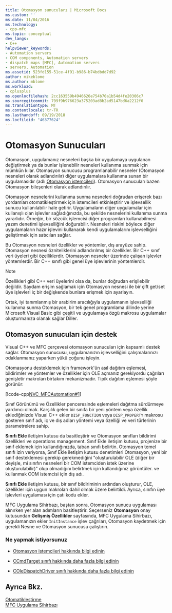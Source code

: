 ```yaml
---
title: Otomasyon sunucuları | Microsoft Docs
ms.custom: ''
ms.date: 11/04/2016
ms.technology:
- cpp-mfc
ms.topic: conceptual
dev_langs:
- C++
helpviewer_keywords:
- Automation servers
- COM components, Automation servers
- dispatch maps [MFC], Automation servers
- servers, Automation
ms.assetid: 523fd155-51ce-4f91-b986-b74bdbdd7d92
author: mikeblome
ms.author: mblome
ms.workload:
- cplusplus
ms.openlocfilehash: 2cc163559b4946626e754b70a1b54d4fe20306c7
ms.sourcegitcommit: 799f9b976623a375203ad8b2ad5147bd6a2212f0
ms.translationtype: MT
ms.contentlocale: tr-TR
ms.lasthandoff: 09/19/2018
ms.locfileid: "46377624"
---
```

# <a name="automation-servers"></a>Otomasyon Sunucuları

Otomasyon, uygulamanız nesneleri başka bir uygulamaya uygulanan değiştirmek ya da bunlar işlenebilir nesneleri kullanıma sunmak için mümkün kılar. Otomasyon sunucusu programlanabilir nesneler (Otomasyon nesneleri olarak adlandırılır) diğer uygulamalara kullanıma sunan bir uygulamasıdır (adlı [Otomasyon istemcileri](../mfc/automation-clients.md)). Otomasyon sunucuları bazen Otomasyon bileşenleri olarak adlandırılır.

Otomasyon nesnelerini kullanıma sunma nesneleri doğrudan erişerek bazı yordamları otomatikleştirmek için istemcileri etkinleştirir ve işlevsellik sunucu kullanılabilir hale getirir. Uygulamaların diğer uygulamalar için kullanışlı olan işlevler sağladığınızda, bu şekilde nesnelerini kullanıma sunma yararlıdır. Örneğin, bir sözcük işlemcisi diğer programları kullanabilmesi yazım denetimi işlevselliğini doğurabilir. Nesneleri riskini böylece diğer uygulamaların hazır işlevini kullanarak kendi uygulamalarını işlevselliğini geliştirmek için satıcıları sağlar.

Bu Otomasyon nesneleri özellikler ve yöntemler, dış arayüze sahip. Otomasyon nesnesi özniteliklerini adlandırılmış bir özellikler. Bir C++ sınıf veri üyeleri gibi özelliklerdir. Otomasyon nesneler üzerinde çalışan işlevler yöntemlerdir. Bir C++ sınıfı gibi genel üye işlevlerinin yöntemlerdir.

> [!NOTE]
>  Özellikleri gibi C++ veri üyelerini olsa da, bunlar doğrudan erişilebilir değildir. Saydam erişim sağlamak için Otomasyon nesnesi ile bir çift get/set üye işlevleri iç bir değişkende bunlara erişmek için ayarlayın.

Ortak, iyi tanımlanmış bir arabirim aracılığıyla uygulamanın işlevselliği kullanıma sunma Otomasyon, bir tek genel programlama dilinde yerine Microsoft Visual Basic gibi çeşitli ve uygulamaya özgü makrosu uygulamalar oluşturmanıza olanak sağlar Diller.

##  <a name="_core_support_for_automation_servers"></a> Otomasyon sunucuları için destek

Visual C++ ve MFC çerçevesi otomasyon sunucuları için kapsamlı destek sağlar. Otomasyon sunucusu, uygulamanızın işlevselliğini çalışmalarınızı odaklanmanız yaparken yükü çoğunu işleyin.

Otomasyonu desteklemek için framework'ün asıl dağıtım eşlemesi, bildirimler ve yöntemler ve özellikler için OLE açmanız gerekiyordu çağrıları genişletir makroları birtakım mekanizmadır. Tipik dağıtım eşlemesi şöyle görünür:

[!code-cpp[NVC_MFCAutomation#1](../mfc/codesnippet/cpp/automation-servers_1.cpp)]

Sınıf Görünümü ve Özellikler penceresinde eşlemeleri dağıtma sürdürmeye yardımcı olmak. Karşılık gelen bir sınıfa bir yeni yöntem veya özellik eklediğinizde Visual C++ ekler `DISP_FUNCTION` veya `DISP_PROPERTY` makrosu gösteren sınıf adı, iç ve dış adları yöntemi veya özelliği ve veri türlerinin parametrelere sahip.

**Sınıfı Ekle** iletişim kutusu da basitleştirir ve Otomasyon sınıfları bildirimi özellikleri ve operations management. Sınıf Ekle iletişim kutusu, projenize bir sınıf eklemek için kullandığınızda, taban sınıfı belirtin. Otomasyon temel sınıfı izin veriyorsa, Sınıf Ekle iletişim kutusu denetimleri Otomasyon, yeni bir sınıf desteklemesi gerekip gerekmediğini "oluşturulabilir OLE (diğer bir deyişle, mi sınıfın nesneleri bir COM istemciden istek üzerine oluşturulabilir)" olup olmadığını belirtmek için kullandığınız görüntüler. ve kullanmak COM istemcisi için dış adı.

**Sınıfı Ekle** iletişim kutusu, bir sınıf bildiriminin ardından oluşturur, OLE, özellikler için uygun makroları dahil olmak üzere belirtildi. Ayrıca, sınıfın üye işlevleri uygulaması için çatı kodu ekler.

MFC Uygulama Sihirbazı, baştan sonra, Otomasyon sunucu uygulaması alınırken yer alan adımların basitleştirir. Seçerseniz **Otomasyon** onay kutusundan **Gelişmiş Özellikler** sayfasında, MFC Uygulama Sihirbazı, uygulamanızın ekler `InitInstance` işlev çağrıları, Otomasyon kaydetmek için gerekli Nesne ve Otomasyon sunucusu çalıştırın.

### <a name="what-do-you-want-to-do"></a>Ne yapmak istiyorsunuz

- [Otomasyon istemcileri hakkında bilgi edinin](../mfc/automation-clients.md)

- [CCmdTarget sınıfı hakkında daha fazla bilgi edinin](../mfc/reference/ccmdtarget-class.md)

- [COleDispatchDriver sınıfı hakkında daha fazla bilgi edinin](../mfc/reference/coledispatchdriver-class.md)

## <a name="see-also"></a>Ayrıca Bkz.

[Otomatikleştirme](../mfc/automation.md)<br/>
[MFC Uygulama Sihirbazı](../mfc/reference/mfc-application-wizard.md)

